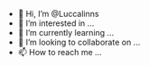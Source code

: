 - 👋 Hi, I’m @Luccalinns
- 👀 I’m interested in ...
- 🌱 I’m currently learning ...
- 💞️ I’m looking to collaborate on ...
- 📫 How to reach me ...

<!---
Luccalinns/Luccalinns is a ✨ special ✨ repository because its `README.md` (this file) appears on your GitHub profile.
You can click the Preview link to take a look at your changes.
--->
